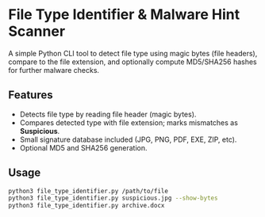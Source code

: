 # File Type Identifier & Malware Hint Scanner

A simple Python CLI tool to detect file type using magic bytes (file headers), compare to the file extension, and optionally compute MD5/SHA256 hashes for further malware checks.

## Features
- Detects file type by reading file header (magic bytes).
- Compares detected type with file extension; marks mismatches as **Suspicious**.
- Small signature database included (JPG, PNG, PDF, EXE, ZIP, etc).
- Optional MD5 and SHA256 generation.

## Usage
```bash
python3 file_type_identifier.py /path/to/file
python3 file_type_identifier.py suspicious.jpg --show-bytes
python3 file_type_identifier.py archive.docx

